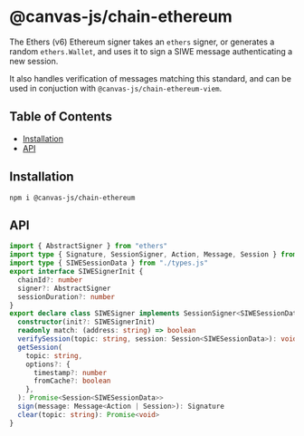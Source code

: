 # @canvas-js/chain-ethereum

The Ethers (v6) Ethereum signer takes an `ethers` signer, or generates a random `ethers.Wallet`,
and uses it to sign a SIWE message authenticating a new session.

It also handles verification of messages matching this standard, and can be used in
conjuction with `@canvas-js/chain-ethereum-viem`.

## Table of Contents

- [Installation](#installation)
- [API](#api)

## Installation

```
npm i @canvas-js/chain-ethereum
```

## API

```ts
import { AbstractSigner } from "ethers"
import type { Signature, SessionSigner, Action, Message, Session } from "@canvas-js/interfaces"
import type { SIWESessionData } from "./types.js"
export interface SIWESignerInit {
  chainId?: number
  signer?: AbstractSigner
  sessionDuration?: number
}
export declare class SIWESigner implements SessionSigner<SIWESessionData> {
  constructor(init?: SIWESignerInit)
  readonly match: (address: string) => boolean
  verifySession(topic: string, session: Session<SIWESessionData>): void
  getSession(
    topic: string,
    options?: {
      timestamp?: number
      fromCache?: boolean
    },
  ): Promise<Session<SIWESessionData>>
  sign(message: Message<Action | Session>): Signature
  clear(topic: string): Promise<void>
}
```
